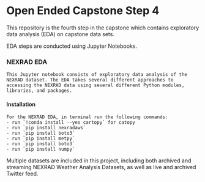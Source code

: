 # Open Ended Capstone Step 4
This repository is the fourth step in the capstone which contains exploratory data analysis (EDA) on capstone data sets.

EDA steps are conducted using Jupyter Notebooks.

### NEXRAD EDA
    This Jupyter notebook consists of exploratory data analysis of the NEXRAD dataset. The EDA takes several different approaches to accessing the NEXRAD data using several different Python modules, libraries, and packages.
    
#### Installation
    For the NEXRAD EDA, in terminal run the following commands:
    - run `!conda install --yes cartopy` for catopy
    - run `pip install nexradaws`
    - run `pip install boto3`
    - run `pip install metpy`
    - run `pip install boto3`
    - run `pip install numpy`
    

Multiple datasets are included in this project, including both archived and streaming NEXRAD Weather Analysis Datasets, as well as live and archived Twitter feed.
